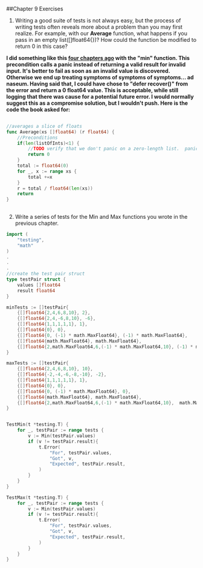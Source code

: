 ##Chapter 9 Exercises

1)  Writing a good suite of tests is not always easy, but the process of writing tests often reveals more about a problem than you may first realize.  For example, with our **Average** function, what happens if you pass in an empty list([]float64{})?  How could the function be modified to return 0 in this case?

**I did something like this [four chapters ago](../Chapter5/sliceExamples.go) with the "min" function.  This precondition calls a panic instead of returning a valid result for invalid input.  It's better to fail as soon as an invalid value is discovered.  Otherwise we end up treating symptoms of symptoms of symptoms... ad naseum.  Having said that, I could have chose to "defer recover()" from the error and return a 0 float64 value.  This is acceptable, while still logging that there was cause for a potential future error.  I would normally suggest this as a compromise solution, but I wouldn't push.  Here is the code the book asked for:**
```go
 
//averages a slice of floats
func Average(xs []float64) (r float64) {
    //Preconditions
    if(len(listOfInts)<1) {
        //TODO verify that we don't panic on a zero-length list.  panic(fmt.Sprintf("Parameter must be a list with at least one element not %v", listOfInts) )
        return 0
    }
    total := float64(0)
    for _, x := range xs {
        total +=x
    }
    r = total / float64(len(xs))
    return 
}
    
```



2)  Write a series of tests for the Min and Max functions you wrote in the previous chapter.
```go
import (
    "testing",
    "math"
)
.
.
.
//create the test pair struct
type testPair struct {
    values []float64
    result float64
}

minTests := []testPair{
    {[]float64{2,4,6,8,10}, 2},
    {[]float64{2,4,-6,8,10}, -6},
    {[]float64{1,1,1,1,1}, 1},
    {[]float64{0}, 0},
    {[]float64{0, (-1) * math.MaxFloat64}, (-1) * math.MaxFloat64},
    {[]float64{math.MaxFloat64}, math.MaxFloat64},
    {[]float64{2,math.MaxFloat64,6,(-1) * math.MaxFloat64,10}, (-1) * math.MaxFloat64},
}

maxTests := []testPair{
    {[]float64{2,4,6,8,10}, 10},
    {[]float64{-2,-4,-6,-8,-10}, -2},
    {[]float64{1,1,1,1,1}, 1},
    {[]float64{0}, 0},
    {[]float64{0, (-1) * math.MaxFloat64}, 0},
    {[]float64{math.MaxFloat64}, math.MaxFloat64},
    {[]float64{2,math.MaxFloat64,6,(-1) * math.MaxFloat64,10},  math.MaxFloat64},
}


TestMin(t *testing.T) {
    for _, testPair := range tests {
        v := Min(testPair.values)
        if (v != testPair.result){
            t.Error(
                "For", testPair.values,
                "Got", v,
                "Expected", testPair.result,
            )
        }
    }
}

TestMax(t *testing.T) {
    for _, testPair := range tests {
        v := Min(testPair.values)
        if (v != testPair.result){
            t.Error(
                "For", testPair.values,
                "Got", v,
                "Expected", testPair.result,
            )
        }
    }
}
    
```
